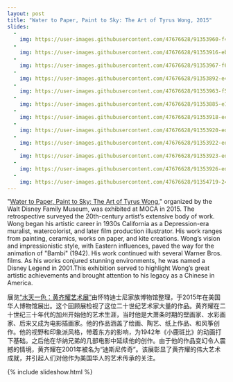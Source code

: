 ```yaml
---
layout: post
title: "Water to Paper, Paint to Sky: The Art of Tyrus Wong, 2015"
slides:
  -
    img: https://user-images.githubusercontent.com/47676628/91353960-f4306600-e7b9-11ea-92a4-d4b4b139ac5d.jpg
  -
    img: https://user-images.githubusercontent.com/47676628/91353916-eb3f9480-e7b9-11ea-8eab-7d6c94b0c8f4.JPG
  -
    img: https://user-images.githubusercontent.com/47676628/91353967-f692c000-e7b9-11ea-986a-86289b674306.jpg
  -
    img: https://user-images.githubusercontent.com/47676628/91353892-e4b11d00-e7b9-11ea-9814-3510e8434a11.jpg
  -
    img: https://user-images.githubusercontent.com/47676628/91353963-f5619300-e7b9-11ea-9563-33d298abb638.jpg
  -
    img: https://user-images.githubusercontent.com/47676628/91353885-e11d9600-e7b9-11ea-8d03-9f5e9b2761e0.jpg
  -
    img: https://user-images.githubusercontent.com/47676628/91353918-ec70c180-e7b9-11ea-87c5-795ed3e0bc33.JPG
  -
    img: https://user-images.githubusercontent.com/47676628/91353920-ed095800-e7b9-11ea-97e3-c5625dca15f6.JPG
  -
    img: https://user-images.githubusercontent.com/47676628/91353922-ed095800-e7b9-11ea-9fc0-6ecc798e3df9.JPG
  -
    img: https://user-images.githubusercontent.com/47676628/91353923-eda1ee80-e7b9-11ea-8064-7188d97ec272.JPG
  -
    img: https://user-images.githubusercontent.com/47676628/91353926-eda1ee80-e7b9-11ea-80fa-e0373fed8832.JPG
  -
    img: https://user-images.githubusercontent.com/47676628/91354719-242c3900-e7bb-11ea-967e-6a0b24c0e8af.JPG
---
```


"[Water to Paper, Paint to Sky: The Art of Tyrus Wong](https://www.mocanyc.org/exhibitions/water_to_paper_paint_to_sky_the_art_of_tyrus_wong)," organized by the Walt Disney Family Museum, was exhibited at MOCA in 2015. The retrospective surveyed the 20th-century artist’s extensive body of work. Wong began his artistic career in 1930s California as a Depression-era muralist, watercolorist, and later film production illustrator. His work ranges from painting, ceramics, works on paper, and kite creations. Wong’s vision and impressionistic style, with Eastern influences, paved the way for the animation of "Bambi" (1942). His work continued with several Warner Bros. films. As his works conjured stunning environments, he was named a Disney Legend in 2001.This exhibition served to highlight Wong’s great artistic achievements and brought attention to his legacy as a Chinese in America.

展览[“水天一色：黄齐耀艺术展”](https://www.mocanyc.org/exhibitions/water_to_paper_paint_to_sky_the_art_of_tyrus_wong)由怀特迪士尼家族博物馆整理，于2015年在美国华人博物馆展出。这个回顾展检视了这位二十世纪艺术家大量的作品。黄齐耀在二十世纪三十年代的加州开始他的艺术生涯，当时他是大萧条时期的壁画家、水彩画家、后来又成为电影插画家。他的作品涵盖了绘画、陶艺、纸上作品、和风筝创作。他的视野和印象派风格，带着东方的影响，为1942年《小鹿斑比》的动画打下基础。之后他在华纳兄弟的几部电影中延续他的创作。由于他的作品变幻令人震撼的情境，黄齐耀在2001年被名为“迪斯尼传奇”。该展彰显了黄齐耀的伟大艺术成就，并引起人们对他作为美国华人的艺术传承的关注。

{% include slideshow.html %}
